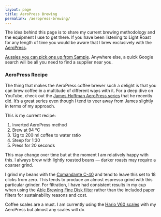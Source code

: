 ```yaml
---
layout: page
title: AeroPress Brewing
permalink: /aeropress-brewing/
---
```

<section class="my-4 space-y-4 font-body text-gray-400">
<p>The idea behind this page is to share my current brewing methodology and the equipment I use to get there. If you have been listening to Light Roast for any length of time you would be aware that I brew exclusively with the <a class="text-white border-b border-gray-300 hover:border-b border-gray-400 hover:border-gray-100" href="https://aeropress.com/">AeroPress</a>.</p>
<p><a class="text-white border-b border-gray-300 hover:border-b border-gray-400 hover:border-gray-100" href="https://samplecoffee.com.au/shop/aeropress">Aussies you can pick one up from Sample</a>. Anywhere else, a quick Google search will  be all you need to find a supplier near you.</p>
<h3 class="text-xl font-display text-white">AeroPress Recipe</h3>
<p>The thing that makes the AeroPress coffee brewer such a delight is that you can brew coffee in a multitude of different ways with it. For a deep dive on YouTube, check out the <a class="text-white border-b border-gray-300 hover:border-b border-gray-400 hover:border-gray-100" href="https://www.youtube.com/playlist?list=PLxz0FjZMVOl2858ytsWi9DH8NUKAz4nvl">James Hoffman AeroPress series</a> that he recently did. It’s a great series even though I tend to veer away from James slightly in terms of my approach.</p>
<p>This is my current recipe:</p>
<ol class="ml-4 font-body list-disc text-white">
	<li>Inverted AeroPress method</li>
	<li>Brew at 94 °C</li>
	<li>12g to 200 ml coffee to water ratio</li>
	<li>Steep for 1:30</li>
	<li>Press for 20 seconds</li>
</ol>
<p>This may change over time but at the moment I am relatively happy with this. I always brew with lightly roasted beans — darker roasts may require a coarser grind.</p>
<p>I grind my beans with the <a class="text-white border-b border-gray-300 hover:border-b border-gray-400 hover:border-gray-100" href="https://comandantegrinder.com/">Comandante C-40</a> and tend to leave this set to 18 clicks from zero. This tends to produce an almost espresso grind with this particular grinder. For filtration, I have had consistent results in my cup when using the <a class="text-white border-b border-gray-300 hover:border-b border-gray-400 hover:border-gray-100" href="https://samplecoffee.com.au/shop/aeropress-able-metal-filter-disc-fine">Able Brewing Fine Disk filter</a> rather than the included paper filters for sustainability reasons and cost.</p>
<p>Coffee scales are a must. I am currently using the <a class="text-white border-b border-gray-300 hover:border-b border-gray-400 hover:border-gray-100" href="https://samplecoffee.com.au/shop/hario-v60-drip-scales">Hario V60 scales</a> with my AeroPress but almost any scales will do.</p>
</section>